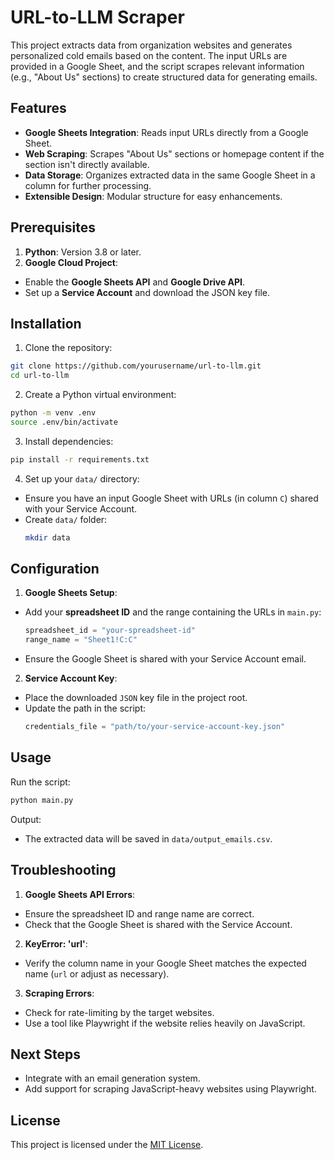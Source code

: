 # URL-to-LLM Scraper

This project extracts data from organization websites and generates personalized cold emails based on the content. The input URLs are provided in a Google Sheet, and the script scrapes relevant information (e.g., "About Us" sections) to create structured data for generating emails.

## Features
- **Google Sheets Integration**: Reads input URLs directly from a Google Sheet.
- **Web Scraping**: Scrapes "About Us" sections or homepage content if the section isn't directly available.
- **Data Storage**: Organizes extracted data in the same Google Sheet in a column for further processing.
- **Extensible Design**: Modular structure for easy enhancements.

## Prerequisites

1. **Python**: Version 3.8 or later.
2. **Google Cloud Project**:
  - Enable the **Google Sheets API** and **Google Drive API**.
  - Set up a **Service Account** and download the JSON key file.

## Installation

1. Clone the repository:
  ```bash
  git clone https://github.com/yourusername/url-to-llm.git
  cd url-to-llm
  ```

2. Create a Python virtual environment:
  ```bash
  python -m venv .env
  source .env/bin/activate 
  ```

3. Install dependencies:
  ```bash
  pip install -r requirements.txt
  ```

4. Set up your `data/` directory:
  - Ensure you have an input Google Sheet with URLs (in column `C`) shared with your Service Account.
  - Create `data/` folder:
    ```bash
    mkdir data
    ```

## Configuration

1. **Google Sheets Setup**:
  - Add your **spreadsheet ID** and the range containing the URLs in `main.py`:
    ```python
    spreadsheet_id = "your-spreadsheet-id"
    range_name = "Sheet1!C:C"
    ```
  - Ensure the Google Sheet is shared with your Service Account email.

2. **Service Account Key**:
  - Place the downloaded `JSON` key file in the project root.
  - Update the path in the script:
    ```python
    credentials_file = "path/to/your-service-account-key.json"
    ```

## Usage

Run the script:
```bash
python main.py
```

Output:
- The extracted data will be saved in `data/output_emails.csv`.

## Troubleshooting

1. **Google Sheets API Errors**:
  - Ensure the spreadsheet ID and range name are correct.
  - Check that the Google Sheet is shared with the Service Account.

2. **KeyError: 'url'**:
  - Verify the column name in your Google Sheet matches the expected name (`url` or adjust as necessary).

3. **Scraping Errors**:
  - Check for rate-limiting by the target websites.
  - Use a tool like Playwright if the website relies heavily on JavaScript.

## Next Steps

- Integrate with an email generation system.
- Add support for scraping JavaScript-heavy websites using Playwright.

## License

This project is licensed under the [MIT License](LICENSE).